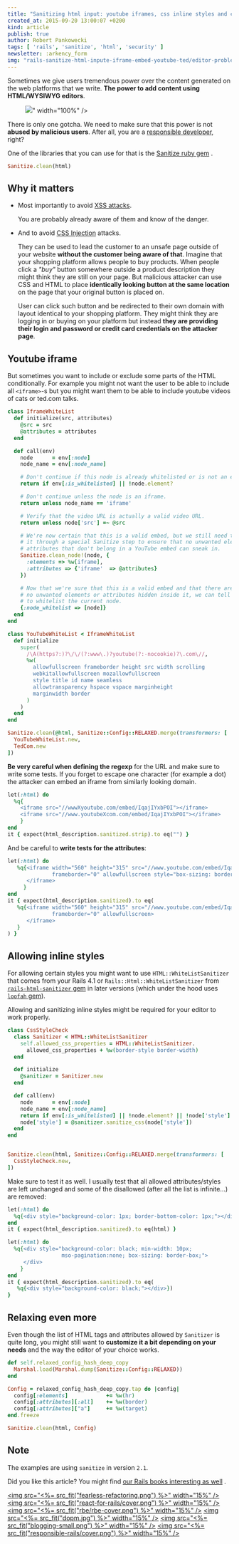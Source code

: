 ```yaml
---
title: "Sanitizing html input: youtube iframes, css inline styles and customization"
created_at: 2015-09-20 13:00:07 +0200
kind: article
publish: true
author: Robert Pankowecki
tags: [ 'rails', 'sanitize', 'html', 'security' ]
newsletter: :arkency_form
img: "rails-sanitize-html-inpute-iframe-embed-youtube-ted/editor-problem.jpg"
---
```


Sometimes we give users tremendous power over the content generated
on the web platforms that we write. **The power to add content using
HTML/WYSIWYG editors**.

<p>
  <figure>
    <img src="<%= src_fit("rails-sanitize-html-inpute-iframe-embed-youtube-ted/editor-problem.jpg") %>" width="100%" />
  </figure>
</p>

There is only one gotcha. We need to make sure
that this power is not **abused by malicious users**. After all,
you are a [responsible developer](/responsible-rails/), right?

<!-- more -->

One of the libraries that you can use for that is the [Sanitize ruby gem](https://github.com/rgrove/sanitize) .

```ruby
Sanitize.clean(html)
```

## Why it matters

* Most importantly to avoid [XSS attacks](https://en.wikipedia.org/wiki/Cross-site_scripting).

    You are probably already aware of them and know of the danger.

* And to avoid [CSS Injection](https://www.owasp.org/index.php/Testing_for_CSS_Injection_(OTG-CLIENT-005)) attacks.

    They can be used to lead the customer to an unsafe page outside of your website **without
    the customer being aware of that**. Imagine that your shopping platform allows people to buy
    products. When people click a _"buy"_ button somewhere outside a product description they might
    think they are still on your page. But malicious attacker can use CSS and HTML to place
    **identically looking button at the same location** on the page that your original button is
    placed on.

    User can click such button and be redirected to their own domain with layout
    identical to your shopping platform. They might think they are logging in or buying on your platform but
    instead **they are providing their login and password or credit card credentials on the attacker page**.

## Youtube iframe

But sometimes you want to include or exclude some parts of the HTML conditionally. For example
you might not want the user to be able to include all `<iframe>`-s but you might want them
to be able to include youtube videos of cats or ted.com talks.

```ruby
class IframeWhiteList
  def initialize(src, attributes)
    @src = src
    @attributes = attributes
  end

  def call(env)
    node      = env[:node]
    node_name = env[:node_name]

    # Don't continue if this node is already whitelisted or is not an element.
    return if env[:is_whitelisted] || !node.element?

    # Don't continue unless the node is an iframe.
    return unless node_name == 'iframe'

    # Verify that the video URL is actually a valid video URL.
    return unless node['src'] =~ @src

    # We're now certain that this is a valid embed, but we still need to run
    # it through a special Sanitize step to ensure that no unwanted elements or
    # attributes that don't belong in a YouTube embed can sneak in.
    Sanitize.clean_node!(node, {
      :elements => %w[iframe],
      :attributes => {'iframe'  => @attributes}
    })

    # Now that we're sure that this is a valid embed and that there are
    # no unwanted elements or attributes hidden inside it, we can tell Sanitize
    # to whitelist the current node.
    {:node_whitelist => [node]}
  end
end

class YouTubeWhiteList < IframeWhiteList
  def initialize
    super(
      /\A(https?:)?\/\/(?:www\.)?youtube(?:-nocookie)?\.com\//,
      %w(
        allowfullscreen frameborder height src width scrolling
        webkitallowfullscreen mozallowfullscreen
        style title id name seamless
        allowtransparency hspace vspace marginheight
        marginwidth border
      )
    )
  end
end

Sanitize.clean(@html, Sanitize::Config::RELAXED.merge(transformers: [
  YouTubeWhiteList.new,
  TedCom.new
])
```

**Be very careful when defining the regexp** for the URL and make sure to write some tests.
If you forget to escape one character (for example a dot) the attacker can embed
an iframe from similarly looking domain.

```ruby
let(:html) do
  %q{
    <iframe src="//wwwXyoutube.com/embed/IqajIYxbPOI"></iframe>
    <iframe src="//www.youtubeXcom.com/embed/IqajIYxbPOI"></iframe>
    }
end
it { expect(html_description.sanitized.strip).to eq("") }
```

And be careful to **write tests for the attributes**:

```ruby
let(:html) do
   %q{<iframe width="560" height="315" src="//www.youtube.com/embed/IqajIYxbPOI"
              frameborder="0" allowfullscreen style="box-sizing: border-box;">
      </iframe>
     }
end
it { expect(html_description.sanitized).to eq(
   %q{<iframe width="560" height="315" src="//www.youtube.com/embed/IqajIYxbPOI"
              frameborder="0" allowfullscreen>
      </iframe>
   }
) }
```

## Allowing inline styles

For allowing certain styles you might want to use `HTML::WhiteListSanitizer` that comes
from your Rails 4.1 or `Rails::Html::WhiteListSanitizer` from [`rails-html-sanitizer` gem](https://github.com/rails/rails-html-sanitizer)
in later versions (which under the hood uses [`loofah` gem](https://github.com/flavorjones/loofah)).

Allowing and sanitizing inline styles might be required for your editor to work properly.

```ruby
class CssStyleCheck
  class Sanitizer < HTML::WhiteListSanitizer
    self.allowed_css_properties = HTML::WhiteListSanitizer.
      allowed_css_properties + %w(border-style border-width)
  end

  def initialize
    @sanitizer = Sanitizer.new
  end

  def call(env)
    node      = env[:node]
    node_name = env[:node_name]
    return if env[:is_whitelisted] || !node.element? || !node['style']
    node['style'] = @sanitizer.sanitize_css(node['style'])
  end
end


Sanitize.clean(html, Sanitize::Config::RELAXED.merge(transformers: [
  CssStyleCheck.new,
])
```

Make sure to test it as well. I usually test that all allowed attributes/styles
are left unchanged and some of the disallowed (after all the list is infinite...)
are removed:

```ruby
let(:html) do
  %q{<div style="background-color: 1px; border-bottom-color: 1px;"></div>}
end
it { expect(html_description.sanitized).to eq(html) }
```

```ruby
let(:html) do
  %q{<div style="background-color: black; min-width: 10px;
                 mso-pagination:none; box-sizing: border-box;">
     </div>
    }
end
it { expect(html_description.sanitized).to eq(
   %q{<div style="background-color: black;"></div>})
}
```

## Relaxing even more

Even though the list of HTML tags and attributes allowed by `Sanitizer` is quite long, you
might still want to **customize it a bit depending on your needs** and the
way the editor of your choice works.

```ruby
def self.relaxed_config_hash_deep_copy
  Marshal.load(Marshal.dump(Sanitize::Config::RELAXED))
end

Config = relaxed_config_hash_deep_copy.tap do |config|
  config[:elements]            += %w(hr)
  config[:attributes][:all]    += %w(border)
  config[:attributes]["a"]     += %w(target)
end.freeze

Sanitize.clean(html, Config)
```

## Note

The examples are using `sanitize` in version `2.1`.

Did you like this article? You might find [our Rails books interesting as well](/products) .

<a href="http://rails-refactoring.com"><img src="<%= src_fit("fearless-refactoring.png") %>" width="15%" /></a>
<a href="/rails-react"><img src="<%= src_fit("react-for-rails/cover.png") %>" width="15%" /></a>
<a href="http://reactkungfu.com/react-by-example/"><img src="<%= src_fit("rbe/rbe-cover.png") %>" width="15%" /></a>
<a href="/async-remote"><img src="<%= src_fit("dopm.jpg") %>" width="15%" /></a>
<a href="https://arkency.dpdcart.com"><img src="<%= src_fit("blogging-small.png") %>" width="15%" /></a>
<a href="/responsible-rails"><img src="<%= src_fit("responsible-rails/cover.png") %>" width="15%" /></a>
